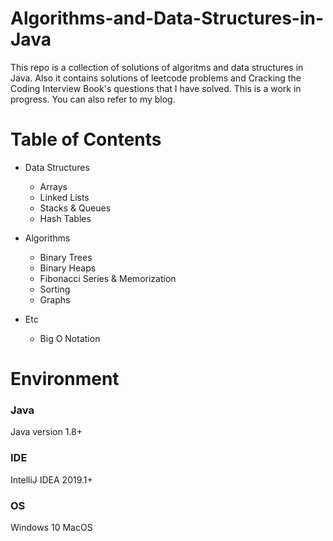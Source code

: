 # Algorithms-and-Data-Structures-in-Java
This repo is a collection of solutions of algoritms and data structures in Java. Also it contains solutions of leetcode problems and Cracking the Coding Interview Book's questions that I have solved. This is a work in progress. You can also refer to my blog.

# Table of Contents
* Data Structures
  - Arrays
  - Linked Lists
  - Stacks & Queues
  - Hash Tables

* Algorithms
  - Binary Trees
  - Binary Heaps
  - Fibonacci Series & Memorization
  - Sorting
  - Graphs

* Etc
  - Big O Notation

# Environment
### Java
Java version 1.8+

### IDE
IntelliJ IDEA 2019.1+

### OS
Windows 10 
MacOS


